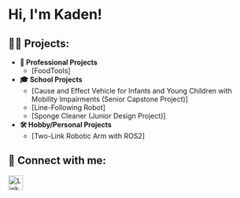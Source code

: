 <h1>Hi, I'm Kaden! <br/>

<h2>👨‍💻 Projects:</h2>

- <b> 💼 Professional Projects</b>
  - [FoodTools]
- <b> 🎓 School Projects</b>
  - [Cause and Effect Vehicle for Infants and Young Children with Mobility Impairments (Senior Capstone Project)]</i>
  - [Line-Following Robot]</i>
  - [Sponge Cleaner (Junior Design Project)]</i>
- <b> 🛠️ Hobby/Personal Projects</b>
  - [Two-Link Robotic Arm with ROS2]

<h2> 🤳 Connect with me:</h2>

<p>
  <a href="https://www.linkedin.com/in/kaden-lee-47a538257" target="_blank">
    <img alt="LinkedIn" width="30px" src="https://cdn.jsdelivr.net/npm/simple-icons@v3/icons/linkedin.svg" />
  </a>
</p>


<!--

Here are some ideas to get you started:

- 🔭 I’m currently working on ...
- 🌱 I’m currently learning ...
- 👯 I’m looking to collaborate on ...
- 🤔 I’m looking for help with ...
- 💬 Ask me about ...
- 📫 How to reach me: ...
- 😄 Pronouns: ...
- ⚡ Fun fact: ...
-->
